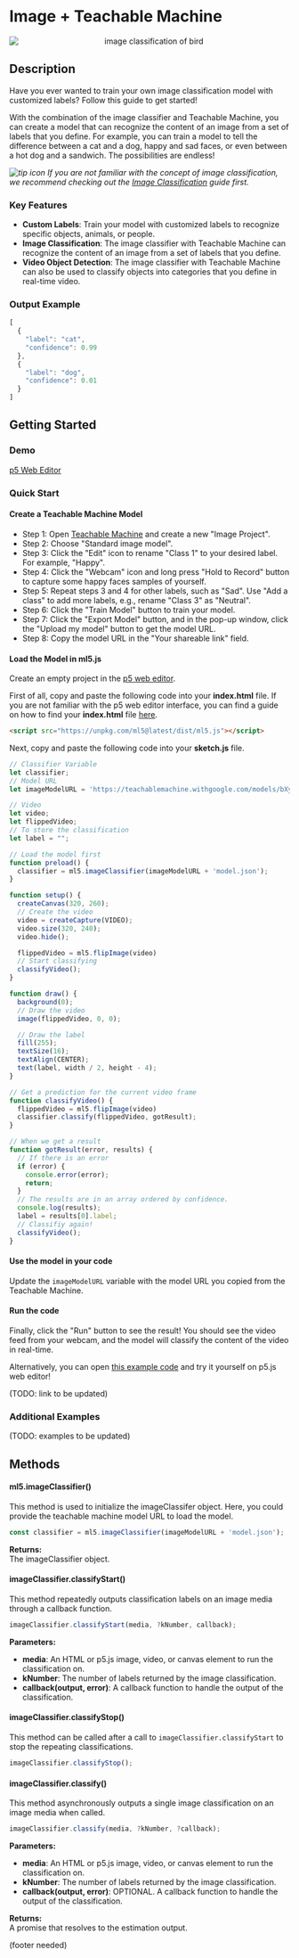 # Image + Teachable Machine

<center>
    <img style="display:block; max-height:20rem" alt="image classification of bird" src="assets/header-image-tm.png">
</center>

## Description

Have you ever wanted to train your own image classification model with customized labels? Follow this guide to get started! 

With the combination of the image classifier and Teachable Machine, you can create a model that can recognize the content of an image from a set of labels that you define. For example, you can train a model to tell the difference between a cat and a dog, happy and sad faces, or even between a hot dog and a sandwich. The possibilities are endless!

_<img class="inline-img" src="assets/gettingstarted-bulb.png" alt="tip icon" aria-hidden="true"> If you are not familiar with the concept of image classification, we recommend checking out the [Image Classification](/reference/image-classifier) guide first._

### Key Features

- **Custom Labels**: Train your model with customized labels to recognize specific objects, animals, or people.
- **Image Classification**: The image classifier with Teachable Machine can recognize the content of an image from a set of labels that you define.
- **Video Object Detection**: The image classifier with Teachable Machine can also be used to classify objects into categories that you define in real-time video.

### Output Example
  
```javascript
[
  {
    "label": "cat",
    "confidence": 0.99
  },
  {
    "label": "dog",
    "confidence": 0.01
  }
]
```

## Getting Started

### Demo

[p5 Web Editor](iframes/image-teachable-machine ":include :type=iframe width=100% height=550px")

### Quick Start

#### Create a Teachable Machine Model
- Step 1: Open [Teachable Machine](https://teachablemachine.withgoogle.com/train) and create a new "Image Project".
- Step 2: Choose "Standard image model".
- Step 3: Click the "Edit" icon to rename "Class 1" to your desired label. For example, "Happy".
- Step 4: Click the "Webcam" icon and long press "Hold to Record" button to capture some happy faces samples of yourself.
- Step 5: Repeat steps 3 and 4 for other labels, such as "Sad". Use "Add a class" to add more labels, e.g., rename "Class 3" as "Neutral".
- Step 6: Click the "Train Model" button to train your model.
- Step 7: Click the "Export Model" button, and in the pop-up window, click the "Upload my model" button to get the model URL.
- Step 8: Copy the model URL in the "Your shareable link" field.

#### Load the Model in ml5.js
Create an empty project in the [p5 web editor](https://editor.p5js.org/).

First of all, copy and paste the following code into your **index.html** file. If you are not familiar with the p5 web editor interface, you can find a guide on how to find your **index.html** file [here](/?id=try-ml5js-online-1).

```html
<script src="https://unpkg.com/ml5@latest/dist/ml5.js"></script>
```

Next, copy and paste the following code into your **sketch.js** file.

```javascript
// Classifier Variable
let classifier;
// Model URL
let imageModelURL = 'https://teachablemachine.withgoogle.com/models/bXy2kDNi/';

// Video
let video;
let flippedVideo;
// To store the classification
let label = "";

// Load the model first
function preload() {
  classifier = ml5.imageClassifier(imageModelURL + 'model.json');
}

function setup() {
  createCanvas(320, 260);
  // Create the video
  video = createCapture(VIDEO);
  video.size(320, 240);
  video.hide();

  flippedVideo = ml5.flipImage(video)
  // Start classifying
  classifyVideo();
}

function draw() {
  background(0);
  // Draw the video
  image(flippedVideo, 0, 0);

  // Draw the label
  fill(255);
  textSize(16);
  textAlign(CENTER);
  text(label, width / 2, height - 4);
}

// Get a prediction for the current video frame
function classifyVideo() {
  flippedVideo = ml5.flipImage(video)
  classifier.classify(flippedVideo, gotResult);
}

// When we get a result
function gotResult(error, results) {
  // If there is an error
  if (error) {
    console.error(error);
    return;
  }
  // The results are in an array ordered by confidence.
  console.log(results);
  label = results[0].label;
  // Classifiy again!
  classifyVideo();
}
```

#### Use the model in your code
Update the `imageModelURL` variable with the model URL you copied from the Teachable Machine.

#### Run the code
Finally, click the "Run" button to see the result! You should see the video feed from your webcam, and the model will classify the content of the video in real-time.

Alternatively, you can open [this example code](https://editor.p5js.org/ml5/sketches/ImageModel_TM) and try it yourself on p5.js web editor!

(TODO: link to be updated)

### Additional Examples
(TODO: examples to be updated)

## Methods

#### ml5.imageClassifier()

This method is used to initialize the imageClassifer object. Here, you could provide the teachable machine model URL to load the model.

```javascript
const classifier = ml5.imageClassifier(imageModelURL + 'model.json');
```

**Returns:**  
The imageClassifier object.

#### imageClassifier.classifyStart()

This method repeatedly outputs classification labels on an image media through a callback function.

```javascript
imageClassifier.classifyStart(media, ?kNumber, callback);
```

**Parameters:**

- **media**: An HTML or p5.js image, video, or canvas element to run the classification on.
- **kNumber**: The number of labels returned by the image classification.
- **callback(output, error)**: A callback function to handle the output of the classification.

#### imageClassifier.classifyStop()

This method can be called after a call to `imageClassifier.classifyStart` to stop the repeating classifications.

```javascript
imageClassifier.classifyStop();
```

#### imageClassifier.classify()

This method asynchronously outputs a single image classification on an image media when called.

```javascript
imageClassifier.classify(media, ?kNumber, ?callback);
```

**Parameters:**

- **media**: An HTML or p5.js image, video, or canvas element to run the classification on.
- **kNumber**: The number of labels returned by the image classification.
- **callback(output, error)**: OPTIONAL. A callback function to handle the output of the classification.

**Returns:**  
A promise that resolves to the estimation output.

(footer needed)
